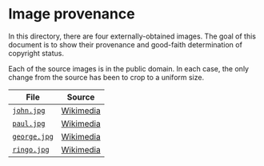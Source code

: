 # Image provenance

In this directory, there are four externally-obtained images. The goal of this document is to show their provenance and good-faith determination of copyright status. 

Each of the source images is in the public domain. In each case, the only change from the source has been to crop to a uniform size.

File                       | Source
-------------------------- | ------------- 
[`john.jpg`](john.jpg)     | [Wikimedia](https://commons.wikimedia.org/wiki/File:John_Lennon_NY_1964.png)
[`paul.jpg`](paul.jpg)     | [Wikimedia](https://commons.wikimedia.org/wiki/File:Paul_McCartney_NY_1964.png)
[`george.jpg`](george.jpg) | [Wikimedia](https://commons.wikimedia.org/wiki/File:George_Harrison_NY_1964.png)
[`ringo.jpg`](ringo.jpg)   | [Wikimedia](https://commons.wikimedia.org/wiki/File:Ringo_Starr_NY_1964.png)
